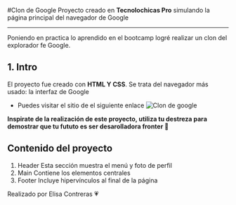 #Clon de Google
Proyecto creado en **Tecnolochicas Pro** simulando la página principal del navegador de Google
*****
Poniendo en practica lo aprendido en el bootcamp logré realizar un clon del explorador fe Google.
## 1. Intro
El proyecto fue creado con **HTML Y CSS**. Se trata del navegador más usado: la interfaz de Google
* Puedes visitar el sitio de el siguiente enlace 
![Clon de google](https://www.linuxadictos.com/wp-content/uploads/Google-en-Firefox.png)

**Inspirate de la realización de este proyecto, utiliza tu destreza para demostrar que tu fututo es ser desarolladora fronter 💖**

## Contenido del proyecto
1. Header
Esta sección muestra el menú y foto de perfil
2. Main
Contiene los  elementos centrales 
3. Footer
Incluye hipervínculos al final de la página

Realizado por Elisa Contreras 💗
